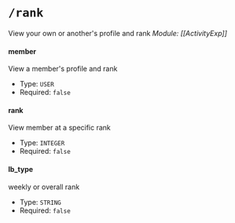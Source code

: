 # `/rank`
View your own or another's profile and rank
*Module: [[ActivityExp]]*
#### member
View a member's profile and rank
- Type: `USER`
- Required: `false`
#### rank
View member at a specific rank
- Type: `INTEGER`
- Required: `false`
#### lb_type
weekly or overall rank
- Type: `STRING`
- Required: `false`
